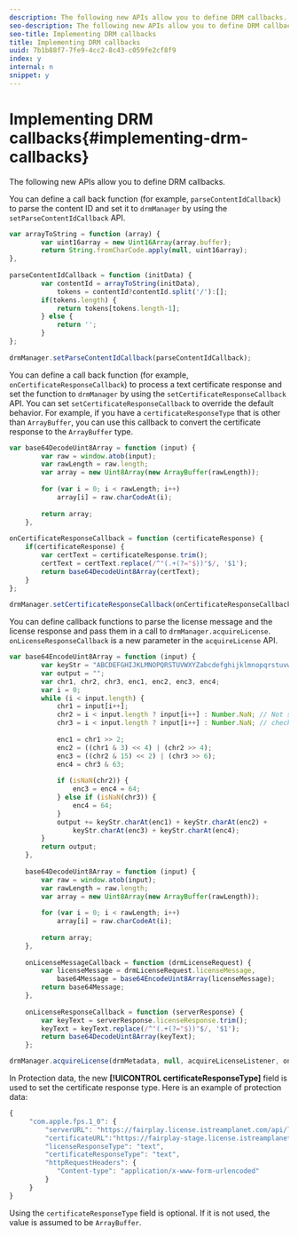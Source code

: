 ```yaml
---
description: The following new APIs allow you to define DRM callbacks.
seo-description: The following new APIs allow you to define DRM callbacks.
seo-title: Implementing DRM callbacks
title: Implementing DRM callbacks
uuid: 7b1b88f7-7fe9-4cc2-8c43-c059fe2cf8f9
index: y
internal: n
snippet: y
---
```


# Implementing DRM callbacks{#implementing-drm-callbacks}

The following new APIs allow you to define DRM callbacks.

<a id="section_1090BFDB2C1D4EA4AAC9F9A6EC9DCD51"></a>

You can define a call back function (for example, `parseContentIdCallback`) to parse the content ID and set it to `drmManager` by using the `setParseContentIdCallback` API. 

```js
var arrayToString = function (array) { 
        var uint16array = new Uint16Array(array.buffer); 
        return String.fromCharCode.apply(null, uint16array); 
}, 
  
parseContentIdCallback = function (initData) { 
        var contentId = arrayToString(initData), 
            tokens = contentId?contentId.split('/'):[]; 
        if(tokens.length) { 
            return tokens[tokens.length-1]; 
        } else { 
            return ''; 
        } 
}; 
   
drmManager.setParseContentIdCallback(parseContentIdCallback);
```

<a id="section_1E082B428EA74D9CA11C052158A83947"></a>

You can define a call back function (for example, `onCertificateResponseCallback`) to process a text certificate response and set the function to `drmManager` by using the `setCertificateResponseCallback` API. You can set `setCertificateResponseCallback` to override the default behavior. For example, if you have a `certificateResponseType` that is other than `ArrayBuffer`, you can use this callback to convert the certificate response to the `ArrayBuffer` type. 

```js
var base64DecodeUint8Array = function (input) { 
        var raw = window.atob(input); 
        var rawLength = raw.length; 
        var array = new Uint8Array(new ArrayBuffer(rawLength)); 
 
        for (var i = 0; i < rawLength; i++) 
            array[i] = raw.charCodeAt(i); 
 
        return array; 
    }, 
  
onCertificateResponseCallback = function (certificateResponse) { 
    if(certificateResponse) { 
        var certText = certificateResponse.trim(); 
        certText = certText.replace(/^"(.+(?="$))"$/, '$1'); 
        return base64DecodeUint8Array(certText); 
    } 
}; 
  
drmManager.setCertificateResponseCallback(onCertificateResponseCallback);
```

<a id="section_4DCC1B3ABCED484EB5340A558C9A770A"></a>

You can define callback functions to parse the license message and the license response and pass them in a call to `drmManager.acquireLicense`. `onLicenseResponseCallback` is a new parameter in the `acquireLicense` API. 

```js
var base64EncodeUint8Array = function (input) { 
        var keyStr = "ABCDEFGHIJKLMNOPQRSTUVWXYZabcdefghijklmnopqrstuvwxyz0123456789+/="; 
        var output = ""; 
        var chr1, chr2, chr3, enc1, enc2, enc3, enc4; 
        var i = 0; 
        while (i < input.length) { 
            chr1 = input[i++]; 
            chr2 = i < input.length ? input[i++] : Number.NaN; // Not sure if the index 
            chr3 = i < input.length ? input[i++] : Number.NaN; // checks are needed here 
  
            enc1 = chr1 >> 2; 
            enc2 = ((chr1 & 3) << 4) | (chr2 >> 4); 
            enc3 = ((chr2 & 15) << 2) | (chr3 >> 6); 
            enc4 = chr3 & 63; 
  
            if (isNaN(chr2)) { 
                enc3 = enc4 = 64; 
            } else if (isNaN(chr3)) { 
                enc4 = 64; 
            } 
            output += keyStr.charAt(enc1) + keyStr.charAt(enc2) + 
                keyStr.charAt(enc3) + keyStr.charAt(enc4); 
        } 
        return output; 
    }, 
  
    base64DecodeUint8Array = function (input) { 
        var raw = window.atob(input); 
        var rawLength = raw.length; 
        var array = new Uint8Array(new ArrayBuffer(rawLength)); 
  
        for (var i = 0; i < rawLength; i++) 
            array[i] = raw.charCodeAt(i); 
  
        return array; 
    }, 
  
    onLicenseMessageCallback = function (drmLicenseRequest) { 
        var licenseMessage = drmLicenseRequest.licenseMessage, 
            base64Message = base64EncodeUint8Array(licenseMessage); 
        return base64Message; 
    }, 
  
    onLicenseResponseCallback = function (serverResponse) { 
        var keyText = serverResponse.licenseResponse.trim(); 
        keyText = keyText.replace(/^"(.+(?="$))"$/, '$1'); 
        return base64DecodeUint8Array(keyText); 
    };

drmManager.acquireLicense(drmMetadata, null, acquireLicenseListener, onLicenseMessageCallback, onLicenseResponseCallback);
```

In Protection data, the new **[!UICONTROL certificateResponseType]** field is used to set the certificate response type. Here is an example of protection data: 

```js
{ 
     "com.apple.fps.1_0": { 
         "serverURL": "https://fairplay.license.istreamplanet.com/api/license/9d3ed760-3ba9-4042-b4a4-07e0d8069200", 
         "certificateURL":"https://fairplay-stage.license.istreamplanet.com/api/AppCert/9d3ed760-3ba9-4042-b4a4-07e0d8069200", 
         "licenseResponseType": "text", 
         "certificateResponseType": "text", 
         "httpRequestHeaders": { 
            "Content-type": "application/x-www-form-urlencoded" 
         } 
     } 
}
```

Using the `certificateResponseType` field is optional. If it is not used, the value is assumed to be `ArrayBuffer`. 
